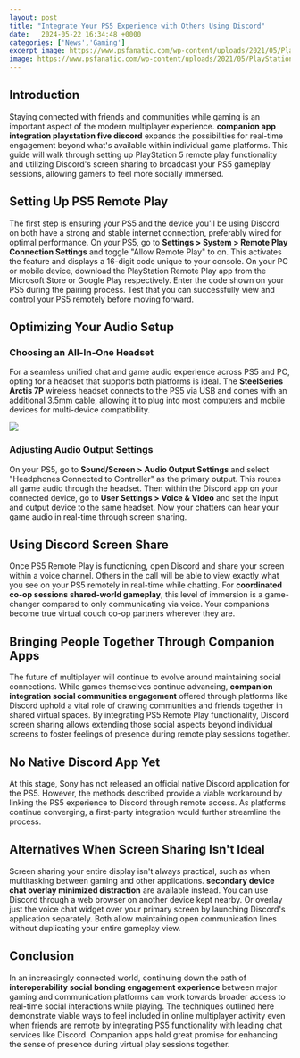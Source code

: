 ```yaml
---
layout: post
title: "Integrate Your PS5 Experience with Others Using Discord"
date:   2024-05-22 16:34:48 +0000
categories: ['News','Gaming']
excerpt_image: https://www.psfanatic.com/wp-content/uploads/2021/05/PlayStation-partners-with-discord-fi.jpg
image: https://www.psfanatic.com/wp-content/uploads/2021/05/PlayStation-partners-with-discord-fi.jpg
---
```


## Introduction
Staying connected with friends and communities while gaming is an important aspect of the modern multiplayer experience. **companion app integration playstation five discord** expands the possibilities for real-time engagement beyond what's available within individual game platforms. This guide will walk through setting up PlayStation 5 remote play functionality and utilizing Discord's screen sharing to broadcast your PS5 gameplay sessions, allowing gamers to feel more socially immersed.
## Setting Up PS5 Remote Play  
The first step is ensuring your PS5 and the device you'll be using Discord on both have a strong and stable internet connection, preferably wired for optimal performance. On your PS5, go to **Settings > System > Remote Play Connection Settings** and toggle "Allow Remote Play" to on. This activates the feature and displays a 16-digit code unique to your console. On your PC or mobile device, download the PlayStation Remote Play app from the Microsoft Store or Google Play respectively. Enter the code shown on your PS5 during the pairing process. Test that you can successfully view and control your PS5 remotely before moving forward.
## Optimizing Your Audio Setup
### Choosing an All-In-One Headset  
For a seamless unified chat and game audio experience across PS5 and PC, opting for a headset that supports both platforms is ideal. The **SteelSeries Arctis 7P** wireless headset connects to the PS5 via USB and comes with an additional 3.5mm cable, allowing it to plug into most computers and mobile devices for multi-device compatibility.

![](https://i.ytimg.com/vi/X5zAZErfzu4/maxresdefault.jpg)
### Adjusting Audio Output Settings
On your PS5, go to **Sound/Screen > Audio Output Settings** and select "Headphones Connected to Controller" as the primary output. This routes all game audio through the headset. Then within the Discord app on your connected device, go to **User Settings > Voice & Video** and set the input and output device to the same headset. Now your chatters can hear your game audio in real-time through screen sharing.
## Using Discord Screen Share  
Once PS5 Remote Play is functioning, open Discord and share your screen within a voice channel. Others in the call will be able to view exactly what you see on your PS5 remotely in real-time while chatting. For **coordinated co-op sessions shared-world gameplay**, this level of immersion is a game-changer compared to only communicating via voice. Your companions become true virtual couch co-op partners wherever they are.
## Bringing People Together Through Companion Apps
The future of multiplayer will continue to evolve around maintaining social connections. While games themselves continue advancing, **companion integration social communities engagement** offered through platforms like Discord uphold a vital role of drawing communities and friends together in shared virtual spaces. By integrating PS5 Remote Play functionality, Discord screen sharing allows extending those social aspects beyond individual screens to foster feelings of presence during remote play sessions together. 
## No Native Discord App Yet    
At this stage, Sony has not released an official native Discord application for the PS5. However, the methods described provide a viable workaround by linking the PS5 experience to Discord through remote access. As platforms continue converging, a first-party integration would further streamline the process.
## Alternatives When Screen Sharing Isn't Ideal
Screen sharing your entire display isn't always practical, such as when multitasking between gaming and other applications. **secondary device chat overlay minimized distraction** are available instead. You can use Discord through a web browser on another device kept nearby. Or overlay just the voice chat widget over your primary screen by launching Discord's application separately. Both allow maintaining open communication lines without duplicating your entire gameplay view. 
## Conclusion
In an increasingly connected world, continuing down the path of **interoperability social bonding engagement experience** between major gaming and communication platforms can work towards broader access to real-time social interactions while playing. The techniques outlined here demonstrate viable ways to feel included in online multiplayer activity even when friends are remote by integrating PS5 functionality with leading chat services like Discord. Companion apps hold great promise for enhancing the sense of presence during virtual play sessions together.